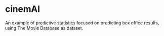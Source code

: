 # cinemAI
An example of predictive statistics focused on predicting box office results, using The Movie Database as dataset.
